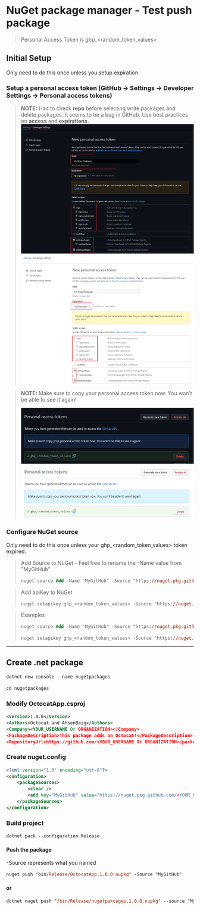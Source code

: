 # NuGet package manager - Test push package

> Personal Access Token is ghp_<random_token_values>

## Initial Setup
Only need to do this once unless you setup expiration.
### Setup a personal access token (GitHub -> Settings -> Developer Settings -> Personal access tokens)

> **NOTE:** Had to check **repo** before selecting write:packages and delete:packages. It seems to be a bug in GitHub. Use best practices on **access** and **expirations**.
![PAT Screenshot](images/GitHub-personal_access_token_dark.png#gh-dark-mode-only)
![PAT Screenshot](images/GitHub-personal_access_token_light.png#gh-light-mode-only)

> **NOTE:** Make sure to copy your personal access token now. You won’t be able to see it again!
>
>![PAT Key Screenshot](images/GitHub-personal_access_token_key_dark.png#gh-dark-mode-only)
>![PAT Key Screenshot](images/GitHub-personal_access_token_key_light.png#gh-light-mode-only)

### Configure NuGet source

Only need to do this once unless your ghp_<random_token_values> token expired.

> Add Source to NuGet - Feel free to rename the -Name value from "MyGitHub"
>```ps
>nuget source Add -Name "MyGitHub" -Source "https://nuget.pkg.github.com/<YOUR_USERNAME Or ORGANIZATION>/index.json" -UserName <YOUR_USERNAME> -Password ghp_<random_token_values>
>```

> Add apiKey to NuGet
>```ps
>nuget setapikey ghp_<random_token_values> -Source "https://nuget.pkg.github.com/<YOUR_USERNAME Or ORGANIZATION>/index.json"
>```

> Examples
>```ps
>nuget source Add -Name "MyGitHub" -Source "https://nuget.pkg.github.com/AhsenBaig/index.json" -UserName AhsenBaig -Password ghp_<random_token_values>
>```
>```ps
>nuget setapikey ghp_<random_token_values> -Source "https://nuget.pkg.github.com/AhsenBaig/index.json"
>```

---
## Create .net package
```ps
dotnet new console --name nugetpackages
```

```ps
cd nugetpackages
```
### Modify OctocatApp.csproj

```xml
<Version>1.0.0</Version>
<Authors>Octocat and AhsenBaig</Authors>
<Company><YOUR_USERNAME Or ORGANIZATION></Company>
<PackageDescription>This package adds an Octocat!</PackageDescription>
<RepositoryUrl>https://github.com/<YOUR_USERNAME Or ORGANIZATION>/packages</RepositoryUrl>
```

### Create nuget.config
```xml
<?xml version="1.0" encoding="utf-8"?>
<configuration>
    <packageSources>
        <clear />
        <add key="MyGitHub" value="https://nuget.pkg.github.com/<YOUR_USERNAME Or ORGANIZATION>/index.json" />
    </packageSources>
</configuration>
```

### Build project
```ps
dotnet pack --configuration Release
```

#### Push the package
-Source represents what you named 
```ps
nuget push "bin/Release/OctocatApp.1.0.0.nupkg" -Source "MyGitHub"
```

#### or

```ps
dotnet nuget push "/bin/Release/nugetpakcages.1.0.0.nupkg" --source "MyGitHub"
```
